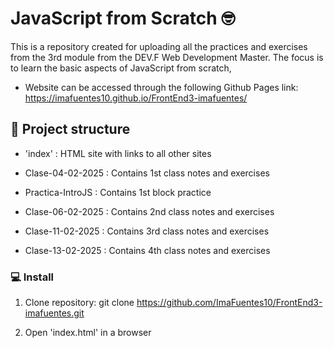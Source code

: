 # JavaScript from Scratch 🤓

This is a repository created for uploading all the practices and exercises from the 3rd module from the DEV.F Web Development Master. 
The focus is to learn the basic aspects of JavaScript from scratch,

* Website can be accessed through the following Github Pages link: https://imafuentes10.github.io/FrontEnd3-imafuentes/

## 📜 Project structure

- 'index' : HTML site with links to all other sites

- Clase-04-02-2025 : Contains 1st class notes and exercises
  
- Practica-IntroJS : Contains 1st block practice

- Clase-06-02-2025 : Contains 2nd class notes and exercises

- Clase-11-02-2025 : Contains 3rd class notes and exercises

- Clase-13-02-2025 : Contains 4th class notes and exercises


### 💻 Install

1. Clone repository:
        git clone https://github.com/ImaFuentes10/FrontEnd3-imafuentes.git

2. Open 'index.html' in a browser

